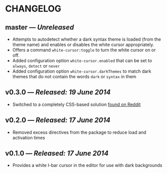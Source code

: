 # CHANGELOG

## **master** &mdash; *Unreleased*

* Attempts to autodetect whether a dark syntax theme is loaded (from the theme name) and enables or disables the white cursor appropriately.
* Offers a command `white-cursor:toggle` to turn the white cursor on or off.
* Added configuration option `white-cursor.enabled` that can be set to `always`, `detect` or `never`
* Added configuration option `white-cursor.darkThemes` to match dark themes that do not contain the words `dark` or `syntax` in them

## **v0.3.0** &mdash; *Released: 19 June 2014*

* Switched to a completely CSS-based solution [found on Reddit](http://www.reddit.com/r/Atom/comments/28m5nu/change_your_text_cursor_to_white/)

## **v0.2.0** &mdash; *Released: 17 June 2014*

* Removed excess directives from the package to reduce load and activation times

## **v0.1.0** &mdash; *Released: 17 June 2014*

* Provides a white I-bar cursor in the editor for use with dark backgrounds
